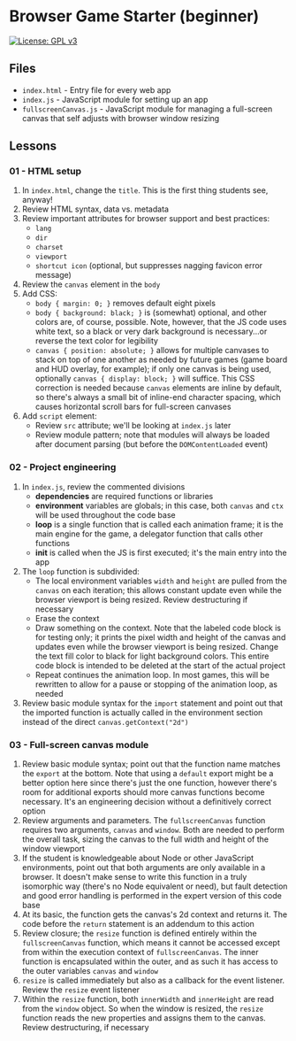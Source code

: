 # Browser Game Starter (beginner)

[![License: GPL v3](https://img.shields.io/badge/License-GPLv3-blue.svg)](https://www.gnu.org/licenses/gpl-3.0)

## Files

* <code>index.html</code> - Entry file for every web app
* <code>index.js</code> - JavaScript module for setting up an app
* <code>fullscreenCanvas.js</code> - JavaScript module for managing a full-screen canvas that self adjusts with browser window resizing

## Lessons

### 01 - HTML setup

1. In <code>index.html</code>, change the <code>title</code>. This is the first thing students see, anyway!
2. Review HTML syntax, data vs. metadata
3. Review important attributes for browser support and best practices:
    * <code>lang</code>
    * <code>dir</code>
    * <code>charset</code>
    * <code>viewport</code>
    * <code>shortcut icon</code> (optional, but suppresses nagging favicon error message)
4. Review the <code>canvas</code> element in the <code>body</code>
5. Add CSS:
    * <code>body { margin: 0; }</code> removes default eight pixels
    * <code>body { background: black; }</code> is (somewhat) optional, and other colors are, of course, possible. Note, however, that the JS code uses white text, so a black or very dark background is necessary...or reverse the text color for legibility
    * <code>canvas { position: absolute; }</code> allows for multiple canvases to stack on top of one another as needed by future games (game board and HUD overlay, for example); if only one canvas is being used, optionally <code>canvas { display: block; }</code> will suffice. This CSS correction is needed because <code>canvas</code> elements are inline by default, so there's always a small bit of inline-end character spacing, which causes horizontal scroll bars for full-screen canvases
6. Add <code>script</code> element:
    * Review <code>src</code> attribute; we'll be looking at <code>index.js</code> later
    * Review module pattern; note that modules will always be loaded after document parsing (but before the <code>DOMContentLoaded</code> event)

### 02 - Project engineering

1. In <code>index.js</code>, review the commented divisions
    * **dependencies** are required functions or libraries
    * **environment** variables are globals; in this case, both <code>canvas</code> and <code>ctx</code> will be used throughout the code base
    * **loop** is a single function that is called each animation frame; it is the main engine for the game, a delegator function that calls other functions
    * **init** is called when the JS is first executed; it's the main entry into the app
2. The <code>loop</code> function is subdivided:
    * The local environment variables <code>width</code> and <code>height</code> are pulled from the <code>canvas</code> on each iteration; this allows constant update even while the browser viewport is being resized. Review destructuring if necessary
    * Erase the context
    * Draw something on the context. Note that the labeled code block is for testing only; it prints the pixel width and height of the canvas and updates even while the browser viewport is being resized. Change the text fill color to black for light background colors. This entire code block is intended to be deleted at the start of the actual project
    * Repeat continues the animation loop. In most games, this will be rewritten to allow for a pause or stopping of the animation loop, as needed
3. Review basic module syntax for the <code>import</code> statement and point out that the imported function is actually called in the environment section instead of the direct <code>canvas.getContext("2d")</code>

### 03 - Full-screen canvas module

1. Review basic module syntax; point out that the function name matches the <code>export</code> at the bottom. Note that using a <code>default</code> export might be a better option here since there's just the one function, however there's room for additional exports should more canvas functions become necessary. It's an engineering decision without a definitively correct option
2. Review arguments and parameters. The <code>fullscreenCanvas</code> function requires two arguments, <code>canvas</code> and <code>window</code>. Both are needed to perform the overall task, sizing the canvas to the full width and height of the window viewport
3. If the student is knowledgeable about Node or other JavaScript environments, point out that both arguments are only available in a browser. It doesn't make sense to write this function in a truly isomorphic way (there's no Node equivalent or need), but fault detection and good error handling is performed in the expert version of this code base
4. At its basic, the function gets the canvas's 2d context and returns it. The code before the <code>return</code> statement is an addendum to this action
5. Review closure; the <code>resize</code> function is defined entirely within the <code>fullscreenCanvas</code> function, which means it cannot be accessed except from within the execution context of <code>fullscreenCanvas</code>. The inner function is encapsulated within the outer, and as such it has access to the outer variables <code>canvas</code> and <code>window</code>
6. <code>resize</code> is called immediately but also as a callback for the event listener. Review the <code>resize</code> event listener
7. Within the <code>resize</code> function, both <code>innerWidth</code> and <code>innerHeight</code> are read from the <code>window</code> object. So when the window is resized, the <code>resize</code> function reads the new properties and assigns them to the canvas. Review destructuring, if necessary